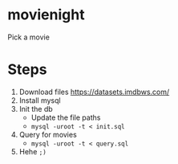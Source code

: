 # movienight

Pick a movie

# Steps

1. Download files https://datasets.imdbws.com/
2. Install mysql
3. Init the db
   - Update the file paths
   - `mysql -uroot -t < init.sql`
4. Query for movies
   - `mysql -uroot -t < query.sql`
5. Hehe `;)`
